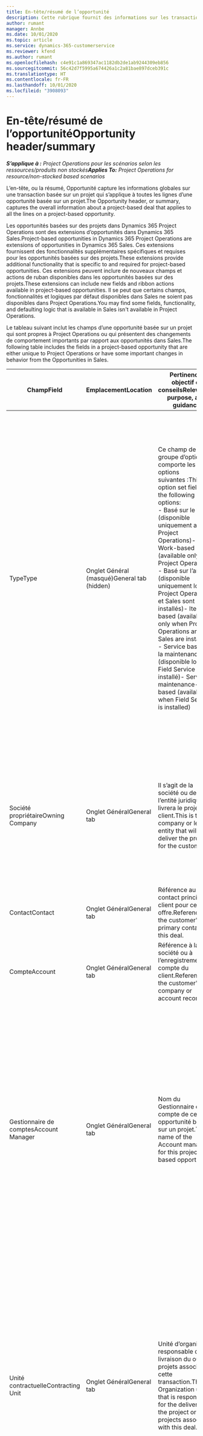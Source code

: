 ```yaml
---
title: En-tête/résumé de l’opportunité
description: Cette rubrique fournit des informations sur les transactions basées sur des projets et les lignes d’opportunités basées sur des projets.
author: rumant
manager: Annbe
ms.date: 10/01/2020
ms.topic: article
ms.service: dynamics-365-customerservice
ms.reviewer: kfend
ms.author: rumant
ms.openlocfilehash: c4e91c1a869347ac1182db2de1ab9244309eb856
ms.sourcegitcommit: 56c42d7f5995a674426a1c2a81bae897dceb391c
ms.translationtype: HT
ms.contentlocale: fr-FR
ms.lasthandoff: 10/01/2020
ms.locfileid: "3908093"
---
```

# <a name="opportunity-headersummary"></a><span data-ttu-id="9591a-103">En-tête/résumé de l’opportunité</span><span class="sxs-lookup"><span data-stu-id="9591a-103">Opportunity header/summary</span></span>

<span data-ttu-id="9591a-104">_**S’applique à :** Project Operations pour les scénarios selon les ressources/produits non stockés_</span><span class="sxs-lookup"><span data-stu-id="9591a-104">_**Applies To:** Project Operations for resource/non-stocked based scenarios_</span></span>


<span data-ttu-id="9591a-105">L’en-tête, ou la résumé, Opportunité capture les informations globales sur une transaction basée sur un projet qui s’applique à toutes les lignes d’une opportunité basée sur un projet.</span><span class="sxs-lookup"><span data-stu-id="9591a-105">The Opportunity header, or summary, captures the overall information about a project-based deal that applies to all the lines on a project-based opportunity.</span></span>

<span data-ttu-id="9591a-106">Les opportunités basées sur des projets dans Dynamics 365 Project Operations sont des extensions d’opportunités dans Dynamics 365 Sales.</span><span class="sxs-lookup"><span data-stu-id="9591a-106">Project-based opportunities in Dynamics 365 Project Operations are extensions of opportunities in Dynamics 365 Sales.</span></span> <span data-ttu-id="9591a-107">Ces extensions fournissent des fonctionnalités supplémentaires spécifiques et requises pour les opportunités basées sur des projets.</span><span class="sxs-lookup"><span data-stu-id="9591a-107">These extensions provide additional functionality that is specific to and required for project-based opportunities.</span></span> <span data-ttu-id="9591a-108">Ces extensions peuvent inclure de nouveaux champs et actions de ruban disponibles dans les opportunités basées sur des projets.</span><span class="sxs-lookup"><span data-stu-id="9591a-108">These extensions can include new fields and ribbon actions available in project-based opportunities.</span></span> <span data-ttu-id="9591a-109">Il se peut que certains champs, fonctionnalités et logiques par défaut disponibles dans Sales ne soient pas disponibles dans Project Operations.</span><span class="sxs-lookup"><span data-stu-id="9591a-109">You may find some fields, functionality, and defaulting logic that is available in Sales isn't available in Project Operations.</span></span>

<span data-ttu-id="9591a-110">Le tableau suivant inclut les champs d’une opportunité basée sur un projet qui sont propres à Project Operations ou qui présentent des changements de comportement importants par rapport aux opportunités dans Sales.</span><span class="sxs-lookup"><span data-stu-id="9591a-110">The following table includes the fields in a project-based opportunity that are either unique to Project Operations or have some important changes in behavior from the Opportunities in Sales.</span></span>

| <span data-ttu-id="9591a-111">**Champ**</span><span class="sxs-lookup"><span data-stu-id="9591a-111">**Field**</span></span> | <span data-ttu-id="9591a-112">**Emplacement**</span><span class="sxs-lookup"><span data-stu-id="9591a-112">**Location**</span></span> | <span data-ttu-id="9591a-113">**Pertinence, objectif et conseils**</span><span class="sxs-lookup"><span data-stu-id="9591a-113">**Relevance, purpose, and guidance**</span></span> | <span data-ttu-id="9591a-114">**Impact en aval**</span><span class="sxs-lookup"><span data-stu-id="9591a-114">**Downstream impact**</span></span> |
| --- | --- | --- | --- |
| <span data-ttu-id="9591a-115">Type</span><span class="sxs-lookup"><span data-stu-id="9591a-115">Type</span></span> | <span data-ttu-id="9591a-116">Onglet Général (masqué)</span><span class="sxs-lookup"><span data-stu-id="9591a-116">General tab (hidden)</span></span> | <span data-ttu-id="9591a-117">Ce champ de groupe d’options comporte les options suivantes :</span><span class="sxs-lookup"><span data-stu-id="9591a-117">This option set field has the following options:</span></span></br><span data-ttu-id="9591a-118">- Basé sur le travail (disponible uniquement avec Project Operations)</span><span class="sxs-lookup"><span data-stu-id="9591a-118">- Work-based (available only with Project Operations)</span></span></br><span data-ttu-id="9591a-119">- Basé sur l’article (disponible uniquement lorsque Project Operations et Sales sont installés)</span><span class="sxs-lookup"><span data-stu-id="9591a-119">- Item-based (available only when Project Operations and Sales are installed)</span></span></br><span data-ttu-id="9591a-120">- Service basé sur la maintenance (disponible lorsque Field Service est installé)</span><span class="sxs-lookup"><span data-stu-id="9591a-120">- Service maintenance-based (available when Field Service is installed)</span></span> | <span data-ttu-id="9591a-121">Lorsque vous utilisez Project Operations, la valeur de ce champ est automatiquement définie sur **Basé sur le travail** qui classifie l’opportunité comme basée sur un projet.</span><span class="sxs-lookup"><span data-stu-id="9591a-121">When you use Project Operations, this field value is automatically set to **Work-based** which classifies the Opportunity as project-based.</span></span> <span data-ttu-id="9591a-122">Une opportunité doit être basée sur un projet pour activer toutes les extensions et fonctionnalités spécifiques au projet dans le processus de vente en aval pour cette transaction.</span><span class="sxs-lookup"><span data-stu-id="9591a-122">An Opportunity should be project-based to enable all project-specific extensions and functionality in the downstream sales process for this deal.</span></span> |
| <span data-ttu-id="9591a-123">Société propriétaire</span><span class="sxs-lookup"><span data-stu-id="9591a-123">Owning Company</span></span> | <span data-ttu-id="9591a-124">Onglet Général</span><span class="sxs-lookup"><span data-stu-id="9591a-124">General tab</span></span> | <span data-ttu-id="9591a-125">Il s’agit de la société ou de l’entité juridique qui livrera le projet au client.</span><span class="sxs-lookup"><span data-stu-id="9591a-125">This is the company or legal entity that will deliver the project for the customer.</span></span> | <span data-ttu-id="9591a-126">Ces informations de champ seront copiées dans le champ correspondant du devis de projet créé à partir de cette opportunité.</span><span class="sxs-lookup"><span data-stu-id="9591a-126">This field information will be copied to the corresponding field on the Project quote that is created from this Opportunity.</span></span> |
| <span data-ttu-id="9591a-127">Contact</span><span class="sxs-lookup"><span data-stu-id="9591a-127">Contact</span></span> | <span data-ttu-id="9591a-128">Onglet Général</span><span class="sxs-lookup"><span data-stu-id="9591a-128">General tab</span></span> | <span data-ttu-id="9591a-129">Référence au contact principal du client pour cette offre.</span><span class="sxs-lookup"><span data-stu-id="9591a-129">Reference to the customer's primary contact for this deal.</span></span> | |
| <span data-ttu-id="9591a-130">Compte</span><span class="sxs-lookup"><span data-stu-id="9591a-130">Account</span></span> | <span data-ttu-id="9591a-131">Onglet Général</span><span class="sxs-lookup"><span data-stu-id="9591a-131">General tab</span></span> | <span data-ttu-id="9591a-132">Référence à la société ou à l’enregistrement de compte du client.</span><span class="sxs-lookup"><span data-stu-id="9591a-132">Reference to the customer's company or account record.</span></span> | |
| <span data-ttu-id="9591a-133">Gestionnaire de comptes</span><span class="sxs-lookup"><span data-stu-id="9591a-133">Account Manager</span></span> | <span data-ttu-id="9591a-134">Onglet Général</span><span class="sxs-lookup"><span data-stu-id="9591a-134">General tab</span></span> | <span data-ttu-id="9591a-135">Nom du Gestionnaire de compte de cette opportunité basée sur un projet.</span><span class="sxs-lookup"><span data-stu-id="9591a-135">The name of the Account manager for this project-based opportunity.</span></span> | <span data-ttu-id="9591a-136">Le gestionnaire de compte est responsable de la gestion de la relation avec le client jusqu’à la réalisation de ce projet.</span><span class="sxs-lookup"><span data-stu-id="9591a-136">The Account manager is responsible for managing the relationship with the customer through the completion of this project.</span></span> <span data-ttu-id="9591a-137">En fonction de l’enregistrement de ressource réservable lié au gestionnaire du compte, l’unité contractuelle utilise par défaut.</span><span class="sxs-lookup"><span data-stu-id="9591a-137">Based on the bookable resource record tied to the Account manager, the contracting unit is defaulted.</span></span> |
| <span data-ttu-id="9591a-138">Unité contractuelle</span><span class="sxs-lookup"><span data-stu-id="9591a-138">Contracting Unit</span></span> | <span data-ttu-id="9591a-139">Onglet Général</span><span class="sxs-lookup"><span data-stu-id="9591a-139">General tab</span></span> | <span data-ttu-id="9591a-140">Unité d’organisation responsable de la livraison du ou des projets associés à cette transaction.</span><span class="sxs-lookup"><span data-stu-id="9591a-140">The Organization unit that is responsible for the delivery of the project or projects associated with this deal.</span></span> | <span data-ttu-id="9591a-141">L’unité contractuelle est la division de l’entreprise qui terminera les projets après la conclusion de la transaction.</span><span class="sxs-lookup"><span data-stu-id="9591a-141">The contracting unit is the division of the company that will complete the project(s) after the deal is closed.</span></span> <span data-ttu-id="9591a-142">Chaque unité contractuelle dispose d’une devise, et cette devise est utilisée pour déclarer les coûts estimés et réels engagés pendant le projet.</span><span class="sxs-lookup"><span data-stu-id="9591a-142">Every contracting unit has a currency, and this currency is used to report estimated and actual costs incurred during the project.</span></span> |

<span data-ttu-id="9591a-143">Pour tous les autres champs et sections de l’onglet **Résumé** de l’opportunité, voir [Créer ou modifier des opportunités (Ventes et Centre des ventes)](https://docs.microsoft.com/dynamics365/sales-enterprise/create-edit-opportunity-sales).</span><span class="sxs-lookup"><span data-stu-id="9591a-143">For all the other fields and sections on the **Summary** tab of the opportunity, see [Create or edit opportunities (Sales and Sales hub)](https://docs.microsoft.com/dynamics365/sales-enterprise/create-edit-opportunity-sales).</span></span>
